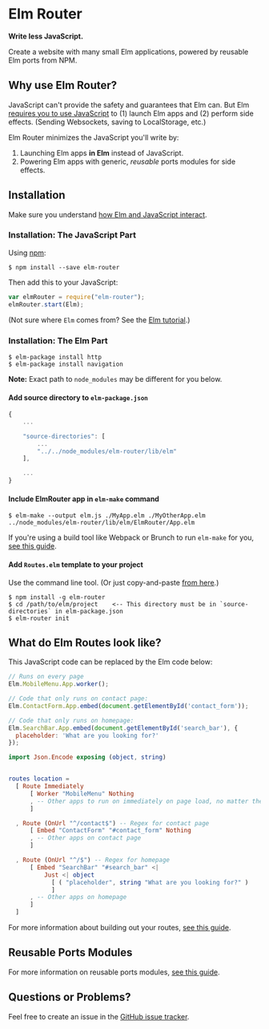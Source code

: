 # Elm Router

**Write less JavaScript.**

Create a website with many small Elm applications, powered by reusable Elm ports from NPM.

## Why use Elm Router?

JavaScript can't provide the safety and guarantees that Elm can. But Elm [requires you to use JavaScript](https://guide.elm-lang.org/interop/javascript.html) to (1) launch Elm apps and (2) perform side effects. (Sending Websockets, saving to LocalStorage, etc.)

Elm Router minimizes the JavaScript you'll write by:

1. Launching Elm apps **in Elm** instead of JavaScript.
2. Powering Elm apps with generic, *reusable* ports modules for side effects.

## Installation

Make sure you understand [how Elm and JavaScript interact](https://guide.elm-lang.org/interop/javascript.html).

### Installation: The JavaScript Part

Using [npm](https://www.npmjs.com/):

```
$ npm install --save elm-router
```

Then add this to your JavaScript:

```javascript
var elmRouter = require("elm-router");
elmRouter.start(Elm);
```

(Not sure where `Elm` comes from? See the [Elm tutorial](https://guide.elm-lang.org/interop/javascript.html).)

### Installation: The Elm Part

```
$ elm-package install http
$ elm-package install navigation
```

**Note:** Exact path to `node_modules` may be different for you below.

#### Add source directory to `elm-package.json`

```js
{
    ...

    "source-directories": [
        ...
        "../../node_modules/elm-router/lib/elm"
    ],

    ...
}
```

#### Include ElmRouter app in `elm-make` command

```
$ elm-make --output elm.js ./MyApp.elm ./MyOtherApp.elm ../node_modules/elm-router/lib/elm/ElmRouter/App.elm
```

If you're using a build tool like Webpack or Brunch to run `elm-make` for you, [see this guide](/docs/BuildTools.md).


#### Add `Routes.elm` template to your project

Use the command line tool. (Or just copy-and-paste [from here](https://github.com/knledg/elm-router/blob/master/lib/elm-templates/Routes.elm).)

```
$ npm install -g elm-router
$ cd /path/to/elm/project    <-- This directory must be in `source-directories` in elm-package.json
$ elm-router init
```

## What do Elm Routes look like?

This JavaScript code can be replaced by the Elm code below:

```javascript
// Runs on every page
Elm.MobileMenu.App.worker();

// Code that only runs on contact page:
Elm.ContactForm.App.embed(document.getElementById('contact_form'));

// Code that only runs on homepage:
Elm.SearchBar.App.embed(document.getElementById('search_bar'), {
  placeholder: 'What are you looking for?'
});
```

```elm
import Json.Encode exposing (object, string)


routes location =
  [ Route Immediately
      [ Worker "MobileMenu" Nothing
      , -- Other apps to run on immediately on page load, no matter the page
      ]

  , Route (OnUrl "^/contact$") -- Regex for contact page
      [ Embed "ContactForm" "#contact_form" Nothing
      , -- Other apps on contact page
      ]

  , Route (OnUrl "^/$") -- Regex for homepage
      [ Embed "SearchBar" "#search_bar" <|
          Just <| object
            [ ( "placeholder", string "What are you looking for?" )
            ]
      , -- Other apps on homepage
      ]
  ]
```

For more information about building out your routes, [see this guide](/docs/SettingUpRoutes.md).

## Reusable Ports Modules

For more information on reusable ports modules, [see this guide](/docs/AddingPortsModules.md).

## Questions or Problems?

Feel free to create an issue in the [GitHub issue tracker](https://github.com/knledg/elm-router/issues).

